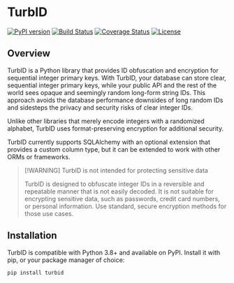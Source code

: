 # TurbID
[![PyPI version](https://badge.fury.io/py/TurbID.svg)](https://badge.fury.io/py/TurbID)
[![Build Status](https://travis-ci.com/obscuritylabs/TurbID.svg?branch=master)](https://travis-ci.com/obscuritylabs/TurbID)
[![Coverage Status](https://coveralls.io/repos/github/obscuritylabs/TurbID/badge.svg?branch=master)](https://coveralls.io/github/obscuritylabs/TurbID?branch=master)
[![License](https://img.shields.io/badge/License-MIT-blue.svg)](https://opensource.org/licenses/MIT)

## Overview
TurbID is a Python library that provides ID obfuscation and encryption for
sequential integer primary keys. With TurbID, your database can store clear,
sequential integer primary keys, while your public API and the rest of the world
sees opaque and seemingly random long-form string IDs. This approach avoids the
database performance downsides of long random IDs and sidesteps the privacy and
security risks of clear integer IDs. 

Unlike other libraries that merely encode integers with a randomized alphabet,
TurbID uses format-preserving encryption for additional security.

TurbID currently supports SQLAlchemy with an optional extension that provides a
custom column type, but it can be extended to work with other ORMs or
frameworks.

> [!WARNING] TurbID is not intended for protecting sensitive data 
> 
> TurbID is designed to obfuscate integer IDs in a reversible and repeatable
> manner that is not easily decoded. It is not suitable for encrypting sensitive
> data, such as passwords, credit card numbers, or personal information. Use
> standard, secure encryption methods for those use cases.


## Installation
TurbID is compatible with Python 3.8+ and available on PyPI. Install it with
pip, or your package manager of choice:

```bash
pip install turbid
```

